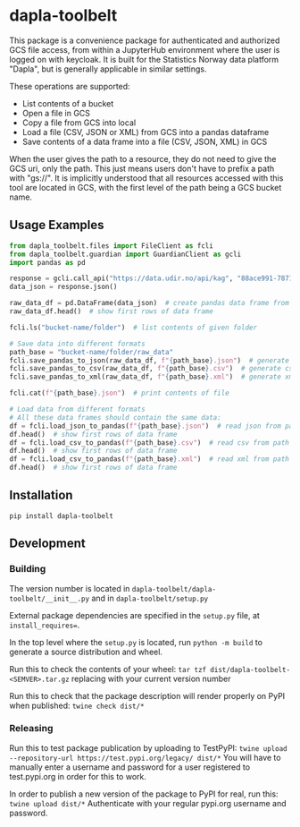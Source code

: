 # dapla-toolbelt

This package is a convenience package for authenticated and authorized GCS file access, from within a JupyterHub environment where the user is logged on with keycloak. 
It is built for the Statistics Norway data platform "Dapla", but is generally applicable in similar settings.

These operations are supported:
* List contents of a bucket
* Open a file in GCS
* Copy a file from GCS into local
* Load a file (CSV, JSON or XML) from GCS into a pandas dataframe
* Save contents of a data frame into a file (CSV, JSON, XML) in GCS

When the user gives the path to a resource, they do not need to give the GCS uri, only the path. 
This just means users don't have to prefix a path with "gs://". 
It is implicitly understood that all resources accessed with this tool are located in GCS, 
with the first level of the path being a GCS bucket name.

## Usage Examples

``` python
from dapla_toolbelt.files import FileClient as fcli
from dapla_toolbelt.guardian import GuardianClient as gcli
import pandas as pd

response = gcli.call_api("https://data.udir.no/api/kag", "88ace991-7871-4ccc-aaec-8fb6d78ed04e", "udir:datatilssb")
data_json = response.json()

raw_data_df = pd.DataFrame(data_json)  # create pandas data frame from json
raw_data_df.head()  # show first rows of data frame

fcli.ls("bucket-name/folder")  # list contents of given folder

# Save data into different formats
path_base = "bucket-name/folder/raw_data"
fcli.save_pandas_to_json(raw_data_df, f"{path_base}.json")  # generate json from data frame, and save to given path
fcli.save_pandas_to_csv(raw_data_df, f"{path_base}.csv")  # generate csv from data frame, and save to given path
fcli.save_pandas_to_xml(raw_data_df, f"{path_base}.xml")  # generate xml from data frame, and save to given path

fcli.cat(f"{path_base}.json")  # print contents of file

# Load data from different formats
# All these data frames should contain the same data:
df = fcli.load_json_to_pandas(f"{path_base}.json")  # read json from path and load into pandas data frame
df.head()  # show first rows of data frame
df = fcli.load_csv_to_pandas(f"{path_base}.csv")  # read csv from path and load into pandas data frame
df.head()  # show first rows of data frame
df = fcli.load_csv_to_pandas(f"{path_base}.xml")  # read xml from path and load into pandas data frame
df.head()  # show first rows of data frame

```


## Installation

`pip install dapla-toolbelt`

## Development

### Building

The version number is located in `dapla-toolbelt/dapla-toolbelt/__init__.py` and in `dapla-toolbelt/setup.py`

External package dependencies are specified in the `setup.py` file, at `install_requires=`.

In the top level where the `setup.py` is located, run
`python -m build`
to generate a source distribution and wheel.

Run this to check the contents of your wheel:
`tar tzf dist/dapla-toolbelt-<SEMVER>.tar.gz` 
replacing <SEMVER> with your current version number

Run this to check that the package description will render properly on PyPI when published:
`twine check dist/*`

### Releasing

Run this to test package publication by uploading to TestPyPI:
`twine upload --repository-url https://test.pypi.org/legacy/ dist/*`
You will have to manually enter a username and password for a user registered to test.pypi.org in order for this to work.

In order to publish a new version of the package to PyPI for real, run this:
`twine upload dist/*`
Authenticate with your regular pypi.org username and password.
